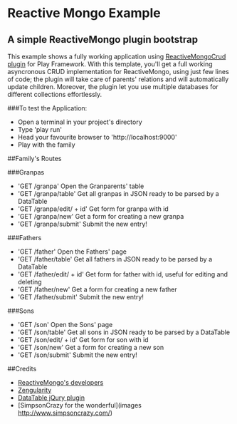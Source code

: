 Reactive Mongo Example
======================

A simple ReactiveMongo plugin bootstrap
---------------------------------------

This example shows a fully working application using [ReactiveMongoCrud plugin](https://github.com/TPTeam/reactive_mongo_crud) for Play Framework.
With this template, you'll get a full working asyncronous CRUD implementation for ReactiveMongo, using just few lines of code; the plugin will take care of parents' relations and will automatically update children.
Moreover, the plugin let you use multiple databases for different collections effortlessly.

###To test the Application:
- Open a terminal in your project's directory
- Type 'play run'
- Head your favourite browser to 'http://localhost:9000'
- Play with the family
 
 
##Family's Routes

###Granpas
* 'GET	    /granpa' Open the Granparents\' table
* 'GET	    /granpa/table' Get all granpas in JSON ready to be parsed by a DataTable
* 'GET	    /granpa/edit/ + id' Get form for granpa with id
* 'GET	    /granpa/new' Get a form for creating a new granpa
* 'GET	    /granpa/submit' Submit the new entry!
    
###Fathers
* 'GET	    /father' Open the Fathers\' page
* 'GET	    /father/table' Get all fathers in JSON ready to be parsed by a DataTable
* 'GET	    /father/edit/ + id' Get form for father with id, useful for editing and deleting
* 'GET	    /father/new' Get a form for creating a new father
* 'GET	    /father/submit' Submit the new entry!

###Sons
* 'GET	    /son' Open the Sons\' page
* 'GET	    /son/table' Get all sons in JSON ready to be parsed by a DataTable
* 'GET	    /son/edit/ + id' Get form for son with id
* 'GET	    /son/new' Get a form for creating a new son
* 'GET	    /son/submit' Submit the new entry!


##Credits
* [ReactiveMongo's developers](http://reactivemongo.org/)
* [Zengularity](http://zengularity.fr)
* [DataTable jQury plugin](https://datatables.net/)
* [SimpsonCrazy for the wonderful](images http://www.simpsoncrazy.com/)